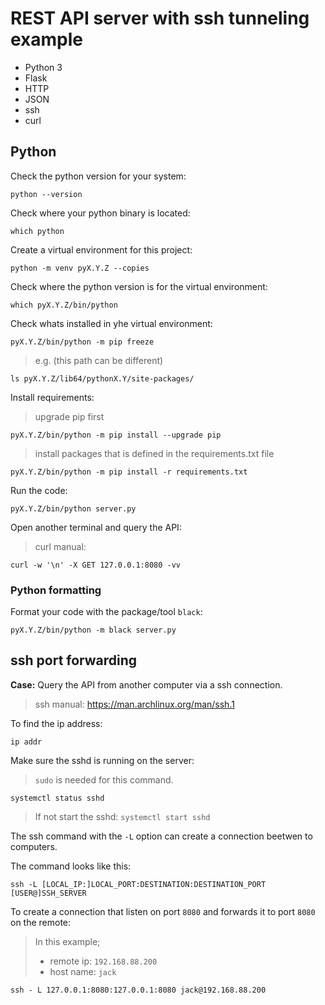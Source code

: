 # REST API server with ssh tunneling example

+ Python 3
+ Flask
+ HTTP
+ JSON
+ ssh
+ curl


## Python

Check the python version for your system:

```
python --version
```


Check where your python binary is located:

```
which python
```


Create a virtual environment for this project:

```
python -m venv pyX.Y.Z --copies
```


Check where the python version is for the virtual environment:

```
which pyX.Y.Z/bin/python
```


Check whats installed in yhe virtual environment:

```
pyX.Y.Z/bin/python -m pip freeze
```

> e.g. (this path can be different)

```
ls pyX.Y.Z/lib64/pythonX.Y/site-packages/
```


Install requirements:

> upgrade pip first

```
pyX.Y.Z/bin/python -m pip install --upgrade pip
```

> install packages that is defined in the requirements.txt file

```
pyX.Y.Z/bin/python -m pip install -r requirements.txt
```


Run the code:

```
pyX.Y.Z/bin/python server.py
```


Open another terminal and query the API:

> curl manual:

```
curl -w '\n' -X GET 127.0.0.1:8080 -vv
```


### Python formatting

Format your code with the package/tool `black`:

```
pyX.Y.Z/bin/python -m black server.py
```


## ssh port forwarding

**Case:** Query the API from another computer via a ssh connection.


> ssh manual: https://man.archlinux.org/man/ssh.1

To find the ip address:

```
ip addr
```

Make sure the sshd is running on the server:

> `sudo` is needed for this command.

```
systemctl status sshd
```

> If not start the sshd: `systemctl start sshd`


The ssh command with the `-L` option can create a connection beetwen to computers.

The command looks like this:

```
ssh -L [LOCAL_IP:]LOCAL_PORT:DESTINATION:DESTINATION_PORT [USER@]SSH_SERVER
```


To create a connection that listen on port `8080` and forwards it to port `8080` on the remote:

> In this example;
>    + remote ip: `192.168.88.200`
>    + host name: `jack`

```
ssh - L 127.0.0.1:8080:127.0.0.1:8080 jack@192.168.88.200
```
